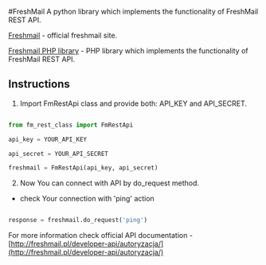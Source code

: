 #FreshMail
A python library which implements the functionality of FreshMail REST API.

[Freshmail](http://freshmail.pl/) - official freshmail site.

[Freshmail PHP library](https://github.com/FreshMail/REST-API) - PHP library which implements the functionality of FreshMail REST API.

## Instructions 

1. Import FmRestApi class and provide both: API_KEY and API_SECRET.

```python

from fm_rest_class import FmRestApi

api_key = YOUR_API_KEY 

api_secret = YOUR_API_SECRET

freshmail = FmRestApi(api_key, api_secret)

```

2. Now You can connect with API by do_request method.

- check Your connection with 'ping' action

```python

response = freshmail.do_request('ping')

```

For more information check official API documentation -[http://freshmail.pl/developer-api/autoryzacja/](http://freshmail.pl/developer-api/autoryzacja/)
